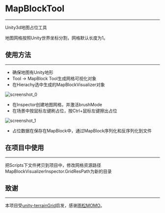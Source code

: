# MapBlockTool
---
Unity3d地图占位工具

地图网格按照Unity世界坐标分割，网格默认长度为1。

## 使用方法
---
 - 确保地图有Unity地形
 - Tool -> MapBlock Tool生成网格可视化对象
 - 在Hierachy选中生成的MapBlockVisualizer对象

![screenshot_0](https://raw.githubusercontent.com/fnstanc/Unity3d-MapBlockTool/master/ScreenShots/0.png)

 - 在Inspector创建地图网格，并激活brushMode
 - 在场景中按鼠标左键刷占位，按Ctrl+鼠标左键擦出占位

![screenshot_1](https://raw.githubusercontent.com/fnstanc/Unity3d-MapBlockTool/master/ScreenShots/1.png)

 - 占位数据在保存在MapBlock中，通过MapBlock序列化和反序列化到文件

## 在项目中使用
---
把Scripts下文件拷贝到项目中，修改网格资源路径MapBlockVisualizerInspector.GridResPath为新的目录

## 致谢
---
本项目受[unity-terrainGrid](https://bitbucket.org/xuanyusong/unity-terraingrid)启发，感谢[雨松MOMO](http://www.xuanyusong.com/)。
